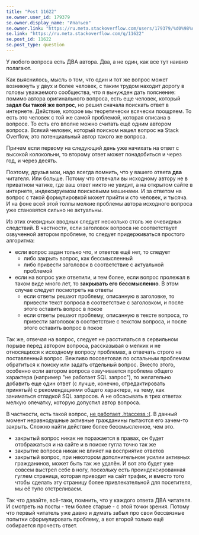 ```yaml
---
title: "Post 11622"
se.owner.user_id: 179379
se.owner.display_name: "Ипатьев"
se.owner.link: "https://ru.meta.stackoverflow.com/users/179379/%d0%98%d0%bf%d0%b0%d1%82%d1%8c%d0%b5%d0%b2"
se.link: "https://ru.meta.stackoverflow.com/q/11622"
se.post_id: 11622
se.post_type: question
---
```

<p>У любого вопроса есть ДВА автора. Два, а не один, как все тут наивно полагают.</p>
<p>Как выяснилось, мысль о том, что один и тот же вопрос может возникнуть у двух и более человек, с таким трудом находит дорогу в головы уважаемого сообщества, что я вынужден дать пояснение: помимо автора оригинального вопроса, есть еще человек, который <strong>задал бы такой же вопрос</strong>, но решил сначала поискать ответ в интернете. Действие, которое мы теоретически всячески поощряем. То есть это человек с той же самой проблемой, которая описана в вопросе. То есть его вполне можно считать ещё одним автором вопроса. Всякий человек, который поиском нашел вопрос на Stack Overflow, это потенциальный автор такого же вопроса.</p>
<p>Причем если первому на следующий день уже начихать на ответ с высокой колокольни, то второму ответ может понадобиться и через год, и через десять.</p>
<p>Поэтому, друзья мои, надо всегда помнить, что у вашего ответа <strong>два</strong> читателя. Или больше. Потому что отвечали вы исходному автору не в приватном чатике, где ваш ответ никто не увидит, а на открытом сайте в интернете, индексируемом поисковыми машинами. И за ответом на вопрос с такой формулировкой может прийти и сто человек, и тысяча. И на фоне всей этой толпы мелкие проблемы автора исходного вопроса уже становятся сильно не актуальны.</p>
<p>Из этих очевидных вводных следует несколько столь же очевидных следствий. В частности, если заголовок вопроса не соответствует озвученной автором проблеме, то следует придерживаться простого алгоритма:</p>
<ul>
<li>если вопрос задан только что, и ответов ещё нет, то следует
<ul>
<li>либо закрыть вопрос, как бессмысленный</li>
<li>либо привести заголовок в соответствие с актуальной проблемой</li>
</ul>
</li>
<li>если на вопрос уже ответили, и тем более, если вопрос пролежал в таком виде много лет, то <strong>закрывать его бессмысленно</strong>. В этом случае следует посмотреть на ответы
<ul>
<li>если ответы решают проблему, описанную в заголовке, то привести текст вопроса в соответствие с заголовком, и после этого оставить вопрос в покое</li>
<li>если ответы решают проблему, описанную в тексте вопроса, то привести заголовок в соответствие с текстом вопроса, и после этого оставить вопрос в покое</li>
</ul>
</li>
</ul>
<p>Так же, отвечая на вопрос, следует не расстилаться в сервильном порыве перед автором вопроса, рассказывая о мелких и не относящихся к исходному вопросу проблемах, а отвечать строго на поставленный вопрос. Вежливо посоветовав по остальным проблемам обратиться к поиску или задать отдельный вопрос. Вместо этого, особенно если автором вопроса озвучивается проблема общего характера (например &quot;не работает SQL запрос&quot;), то желательно добавить еще один ответ (с лучше, конечно, отредактировать принятый) с рекомендациями общего характера, на тему, как заниматься отладкой SQL запросов. А не обсасывать в трех ответах мелкую опечатку, которую допустил автор вопроса.</p>
<p>В частности, есть такой вопрос, <a href="https://ru.stackoverflow.com/q/1080118/179379">не работает .htaccess :(</a>. В данный момент неравнодушные активные гражданины  пытаются его зачем-то закрыть. Сложно найти действие более бессмысленное, чем это.</p>
<ul>
<li>закрытый вопрос никак не поражается в правах, он будет отображаться и на сайте и в поиске гугла точно так же</li>
<li>закрытие вопроса никак не влияет на восприятие ответов</li>
<li>закрытый вопрос, при некотором дополнительном усилии активных гражданинов, может быть так же удалён. И вот это будет уже совсем выстрел себе в ногу, поскольку есть проиндексированная гуглем страница, которая приводит на сайт трафик, и вместо того чтобы сделать эту страницу более привлекательной для посетителя, мы её тупо отстреливаем.</li>
</ul>
<p>Так что давайте, всё-таки, помнить, что у каждого ответа ДВА читателя. И смотреть на посты - тем более старые - с этой точки зрения. Потому что первый читатель уже давно и думать забыл про свои бессвязные попытки сформулировать проблему, а вот второй только ещё собирается прочесть ответ.</p>
